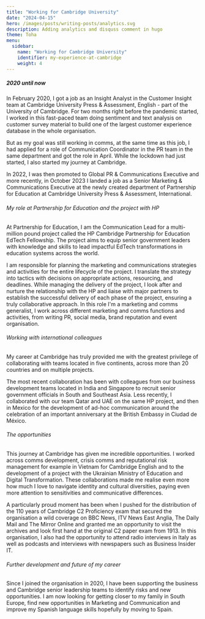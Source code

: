 ```yaml
---
title: "Working for Cambridge University"
date: "2024-04-15"
hero: /images/posts/writing-posts/analytics.svg
description: Adding analytics and disquss comment in hugo 
theme: Toha
menu:
  sidebar:
    name: "Working for Cambridge University"
    identifier: my-experience-at-cambridge
    weight: 4
---
```


##### 2020 until now

In February 2020, I got a job as an Insight Analyst in the Customer Insight team at Cambridge University Press & Assessment, English - part of the University of Cambridge. For two months right before the pandemic started, I worked in this fast-paced team doing sentiment and text analysis on customer survey material to build one of the largest customer experience database in the whole organisation.

But as my goal was still working in comms, at the same time as this job, I had applied for a role of Communication Coordinator in the PR team in the same department and got the role in April. While the lockdown had just started, I also started my journey at Cambridge.

In 2022, I was then promoted to Global PR & Communications Executive and more recently, in October 2023 I landed a job as a Senior Marketing & Communications Executive at the newly created department of Partnership for Education at Cambridge University Press & Assessment, International.

###### My role at Partnership for Education and the project with HP 

At Partnership for Education, I am the Communication Lead for a multi-million pound project called the HP Cambridge Partnership for Education EdTech Fellowship. The project aims to equip senior government leaders with knowledge and skills to lead impactful EdTech transformations in education systems across the world.

I am responsible for planning the marketing and communications strategies and activities for the entire lifecycle of the project. I translate the strategy into tactics with decisions on appropriate actions, resourcing, and deadlines. While managing the delivery of the project, I look after and nurture the relationship with the HP and liaise with major partners to establish the successful delivery of each phase of the project, ensuring a truly collaborative approach. In this role I'm a marketing and comms generalist, I work across different marketing and comms functions and activities, from writing PR, social media, brand reputation and event organisation.

###### Working with international colleagues

My career at Cambridge has truly provided me with the greatest privilege of collaborating with teams located in five continents, across more than 20 countries and on multiple projects. 

The most recent collaboration has been with colleagues from our business development teams located in India and Singapore to recruit senior government officials in South and Southeast Asia. Less recently, I collaborated with our team Qatar and UAE on the same HP project, and then in Mexico for the development of ad-hoc communication around the celebration of an important anniversary at the British Embassy in Ciudad de México.

###### The opportunities

This journey at Cambridge has given me incredible opportunities. I worked across comms development, crisis comms and reputational risk management for example in Vietnam for Cambridge English and to the development of a project with the Ukrainian Ministry of Education and Digital Transformation. These collaborations made me realise even more how much I love to navigate identity and cultural diversities, paying even more attention to sensitivities and communicative differences. 

A particularly proud moment has been when I pushed for the distribution of the 110 years of Cambridge C2 Proficiency exam that secured the organisation a wild coverage on BBC News, ITV News East Anglia, The Daily Mail and The Mirror Online and granted me an opportunity to visit the archives and look first hand at the original C2 paper exam from 1913. In this organisation, I also had the opportunity to attend radio interviews in Italy as well as podcasts and interviews with newspapers such as Business Insider IT.


###### Further development and future of my career

Since I joined the organisation in 2020, I have been supporting the business and Cambridge senior leadership teams to identify risks and new opportunities. I am now looking for getting closer to my family in South Europe, find new opportunities in Marketing and Communication and improve my Spanish language skills hopefully by moving to Spain.